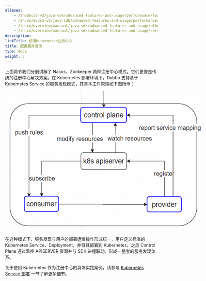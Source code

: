 ```yaml
---
aliases:
    - /zh/docs3-v2/java-sdk/advanced-features-and-usage/performance/loadbalance/
    - /zh-cn/docs3-v2/java-sdk/advanced-features-and-usage/performance/loadbalance/
    - /zh-cn/overview/mannual/java-sdk/advanced-features-and-usage/others/graceful-shutdown/
    - /zh-cn/overview/mannual/java-sdk/advanced-features-and-usage/service/consistent-hash/
description:
linkTitle: 使用Kubernetes注册中心
title: 配置服务发现
type: docs
weight: 5
---
```


上面两节我们分别讲解了 Nacos、Zookeeper 两种注册中心模式，它们更像是传统的注册中心解决方案。在 Kubernetes 部署环境下，Dubbo 支持基于 Kubernetes Service 的服务发现模式，其基本工作原理如下图所示：

<img src="/imgs/v3/manual/java/tutorial/kubernetes/kubernetes-service.png" style="max-width:650px;height:auto;" />

在这种模式下，服务发现与用户的部署运维操作形成统一，用户定义标准的 Kubernetes Service、Deployment，并将其部署到 Kubernetes，之后 Control Plane 通过监控 APISERVER 资源并与 SDK 进程联动，形成一整套的服务发现体系。

关于使用 Kubernetes 作为注册中心的具体实践案例，请参考 [Kubernetes Service 部署]() 一节了解更多细节。





